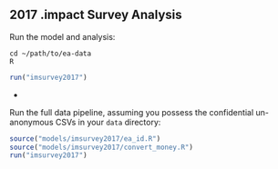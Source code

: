 ## 2017 .impact Survey Analysis

Run the model and analysis:

```
cd ~/path/to/ea-data
R
```

```R
run("imsurvey2017")
```

-

Run the full data pipeline, assuming you possess the confidential un-anonymous CSVs in your `data` directory:

```R
source("models/imsurvey2017/ea_id.R")
source("models/imsurvey2017/convert_money.R")
run("imsurvey2017")
```
